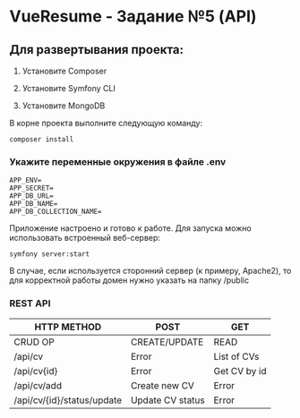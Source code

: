 # VueResume - Задание №5 (API)

## Для развертывания проекта:

1. Установите Composer

2. Установите Symfony CLI

3. Установите MongoDB

В корне проекта выполните следующую команду:

```
composer install
```

### Укажите переменные окружения в файле .env
```
APP_ENV=
APP_SECRET=
APP_DB_URL=
APP_DB_NAME=
APP_DB_COLLECTION_NAME=
```

Приложение настроено и готово к работе. Для запуска можно использовать встроенный веб-сервер:
```
symfony server:start
```
В случае, если используется сторонний сервер (к примеру, Apache2), то для корректной работы домен нужно указать на папку /public

### REST API
| HTTP METHOD                | POST             | GET          |
| -------------------------- | ---------------- | ------------ |
| CRUD OP                    | CREATE/UPDATE    | READ         |
| /api/cv                    | Error            | List of CVs  |
| /api/cv{id}                | Error            | Get CV by id |
| /api/cv/add                | Create new CV    | Error        |
| /api/cv/{id}/status/update | Update CV status | Error        |